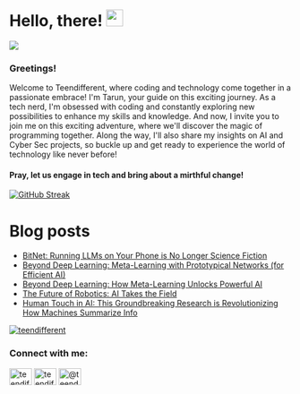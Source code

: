 # Hello, there! <img src="https://raw.githubusercontent.com/MartinHeinz/MartinHeinz/master/wave.gif" width="30px">
![](https://komarev.com/ghpvc/?username=teendifferent&color=brightgreen)

### Greetings! 
Welcome to Teendifferent, where coding and technology come together in a passionate embrace! I'm Tarun, your guide on this exciting journey. As a tech nerd, I'm obsessed with coding and constantly exploring new possibilities to enhance my skills and knowledge. And now, I invite you to join me on this exciting adventure, where we'll discover the magic of programming together. Along the way, I'll also share my insights on AI and Cyber Sec projects, so buckle up and get ready to experience the world of technology like never before!

#### Pray, let us engage in tech and bring about a mirthful change!

[![GitHub Streak](https://streak-stats.demolab.com?user=teendifferent&theme=tokyonight&hide_border=true&background=EB545400)](https://git.io/streak-stats)

# Blog posts

<!-- BLOG-POST-LIST:START -->
- [BitNet: Running LLMs on Your Phone is No Longer Science Fiction](https://medium.com/@teendifferent/bitnet-running-llms-on-your-phone-is-no-longer-science-fiction-0e9e701b266b?source=rss-9ecb664d87c1------2)
- [Beyond Deep Learning: Meta-Learning with Prototypical Networks &lpar;for Efficient AI&rpar;](https://medium.com/predict/beyond-deep-learning-meta-learning-with-prototypical-networks-for-efficient-ai-56503b642c06?source=rss-9ecb664d87c1------2)
- [Beyond Deep Learning: How Meta-Learning Unlocks Powerful AI](https://medium.com/predict/beyond-deep-learning-how-meta-learning-unlocks-powerful-ai-745c481980a1?source=rss-9ecb664d87c1------2)
- [The Future of Robotics: AI Takes the Field](https://medium.com/predict/the-future-of-robotics-ai-takes-the-field-eb2b18e6c83c?source=rss-9ecb664d87c1------2)
- [Human Touch in AI: This Groundbreaking Research is Revolutionizing How Machines Summarize Info](https://thegrayarea.tech/human-touch-in-ai-this-groundbreaking-research-is-revolutionizing-how-machines-summarize-info-91b1c6d041c3?source=rss-9ecb664d87c1------2)
<!-- BLOG-POST-LIST:END -->


<p align="left"> <a href="https://github.com/ryo-ma/github-profile-trophy"><img src="https://github-profile-trophy.vercel.app/?username=teendifferent&theme=dracula" alt="teendifferent" /></a> </p>

<h3 align="left">Connect with me:</h3>
<p align="left">
<a href="https://twitter.com/teendifferent2" target="blank"><img align="center" src="https://raw.githubusercontent.com/rahuldkjain/github-profile-readme-generator/master/src/images/icons/Social/twitter.svg" alt="teendifferent2" height="30" width="40" /></a>
<a href="https://instagram.com/teendifferent7" target="blank"><img align="center" src="https://raw.githubusercontent.com/rahuldkjain/github-profile-readme-generator/master/src/images/icons/Social/instagram.svg" alt="teendifferent7" height="30" width="40" /></a>
<a href="https://medium.com/@teendifferent7" target="blank"><img align="center" src="https://raw.githubusercontent.com/rahuldkjain/github-profile-readme-generator/master/src/images/icons/Social/medium.svg" alt="@teendifferent7" height="30" width="40" /></a>
</p>

<!--
**REDDITARUN/REDDITARUN** is a ✨ _special_ ✨ repository because its `README.md` (this file) appears on your GitHub profile.

Here are some ideas to get you started:

- 🔭 I’m currently working on ...
- 🌱 I’m currently learning ...
- 👯 I’m looking to collaborate on ...
- 🤔 I’m looking for help with ...
- 💬 Ask me about ...
- 📫 How to reach me: ...
- 😄 Pronouns: ...
- ⚡ Fun fact: ...
-->
